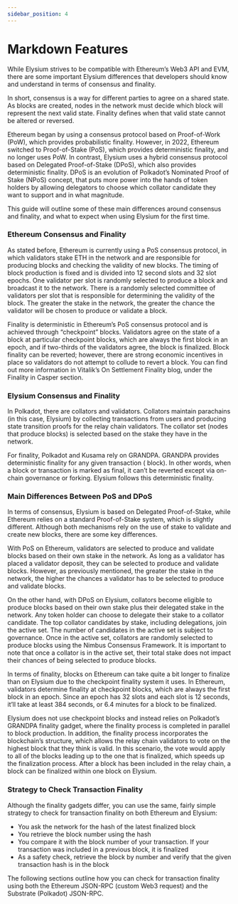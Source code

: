 ```yaml
---
sidebar_position: 4
---
```


# Markdown Features

While Elysium strives to be compatible with Ethereum’s Web3 API and EVM, there are some important Elysium differences
that developers should know and understand in terms of consensus and finality.

In short, consensus is a way for different parties to agree on a shared state. As blocks are created, nodes in the
network must decide which block will represent the next valid state. Finality defines when that valid state cannot be
altered or reversed.

Ethereum began by using a consensus protocol based on Proof-of-Work (PoW), which provides probabilistic finality.
However, in 2022, Ethereum switched to Proof-of-Stake (PoS), which provides deterministic finality, and no longer uses
PoW. In contrast, Elysium uses a hybrid consensus protocol based on Delegated Proof-of-Stake (DPoS), which also provides
deterministic finality. DPoS is an evolution of Polkadot’s Nominated Proof of Stake (NPoS) concept, that puts more power
into the hands of token holders by allowing delegators to choose which collator candidate they want to support and in
what magnitude.

This guide will outline some of these main differences around consensus and finality, and what to expect when using
Elysium for the first time.

### Ethereum Consensus and Finality

As stated before, Ethereum is currently using a PoS consensus protocol, in which validators stake ETH in the network and
are responsible for producing blocks and checking the validity of new blocks. The timing of block production is fixed
and is divided into 12 second slots and 32 slot epochs. One validator per slot is randomly selected to produce a block
and broadcast it to the network. There is a randomly selected committee of validators per slot that is responsible for
determining the validity of the block. The greater the stake in the network, the greater the chance the validator will
be chosen to produce or validate a block.

Finality is deterministic in Ethereum’s PoS consensus protocol and is achieved through “checkpoint” blocks. Validators
agree on the state of a block at particular checkpoint blocks, which are always the first block in an epoch, and if
two-thirds of the validators agree, the block is finalized. Block finality can be reverted; however, there are strong
economic incentives in place so validators do not attempt to collude to revert a block. You can find out more
information in Vitalik’s On Settlement Finality blog, under the Finality in Casper section.

### Elysium Consensus and Finality

In Polkadot, there are collators and validators. Collators maintain parachains (in this case, Elysium) by collecting
transactions from users and producing state transition proofs for the relay chain validators. The collator set (nodes
that produce blocks) is selected based on the stake they have in the network.

For finality, Polkadot and Kusama rely on GRANDPA. GRANDPA provides deterministic finality for any given transaction (
block). In other words, when a block or transaction is marked as final, it can’t be reverted except via on-chain
governance or forking. Elysium follows this deterministic finality.

### Main Differences Between PoS and DPoS

In terms of consensus, Elysium is based on Delegated Proof-of-Stake, while Ethereum relies on a standard Proof-of-Stake
system, which is slightly different. Although both mechanisms rely on the use of stake to validate and create new
blocks, there are some key differences.

With PoS on Ethereum, validators are selected to produce and validate blocks based on their own stake in the network. As
long as a validator has placed a validator deposit, they can be selected to produce and validate blocks. However, as
previously mentioned, the greater the stake in the network, the higher the chances a validator has to be selected to
produce and validate blocks.

On the other hand, with DPoS on Elysium, collators become eligible to produce blocks based on their own stake plus their
delegated stake in the network. Any token holder can choose to delegate their stake to a collator candidate. The top
collator candidates by stake, including delegations, join the active set. The number of candidates in the active set is
subject to governance. Once in the active set, collators are randomly selected to produce blocks using the Nimbus
Consensus Framework. It is important to note that once a collator is in the active set, their total stake does not
impact their chances of being selected to produce blocks.

In terms of finality, blocks on Ethereum can take quite a bit longer to finalize than on Elysium due to the checkpoint
finality system it uses. In Ethereum, validators determine finality at checkpoint blocks, which are always the first
block in an epoch. Since an epoch has 32 slots and each slot is 12 seconds, it’ll take at least 384 seconds, or 6.4
minutes for a block to be finalized.

Elysium does not use checkpoint blocks and instead relies on Polkadot’s GRANDPA finality gadget, where the finality
process is completed in parallel to block production. In addition, the finality process incorporates the blockchain’s
structure, which allows the relay chain validators to vote on the highest block that they think is valid. In this
scenario, the vote would apply to all of the blocks leading up to the one that is finalized, which speeds up the
finalization process. After a block has been included in the relay chain, a block can be finalized within one block on
Elysium.

### Strategy to Check Transaction Finality

Although the finality gadgets differ, you can use the same, fairly simple strategy to check for transaction finality on
both Ethereum and Elysium:

- You ask the network for the hash of the latest finalized block
- You retrieve the block number using the hash
- You compare it with the block number of your transaction. If your transaction was included in a previous block, it is
  finalized
- As a safety check, retrieve the block by number and verify that the given transaction hash is in the block

The following sections outline how you can check for transaction finality using both the Ethereum JSON-RPC (custom Web3
request) and the Substrate (Polkadot) JSON-RPC.

